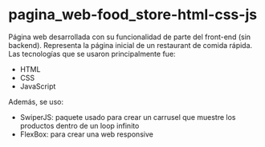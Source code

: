 # pagina_web-food_store-html-css-js

Página web desarrollada con su funcionalidad de parte del front-end (sin backend). Representa la página inicial de un restaurant de comida rápida.
Las tecnologías que se usaron principalmente fue:
* HTML
* CSS
* JavaScript

Además, se uso:

* SwiperJS: paquete usado para crear un carrusel que muestre los productos dentro de un loop infinito
* FlexBox: para crear una web responsive
